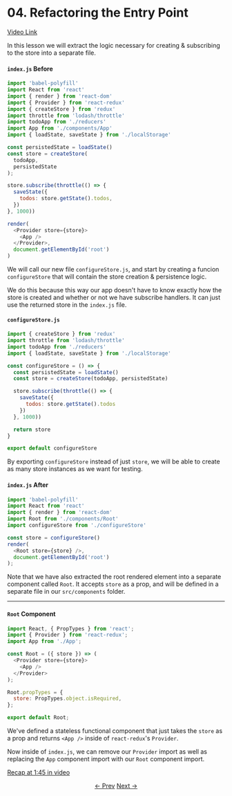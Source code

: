 # 04. Refactoring the Entry Point
[Video Link](https://egghead.io/lessons/javascript-redux-refactoring-the-entry-point?series=building-react-applications-with-idiomatic-redux)

In this lesson we will extract the logic necessary for creating & subscribing to the store into a separate file.

#### `index.js` Before
```javascript
import 'babel-polyfill'
import React from 'react'
import { render } from 'react-dom'
import { Provider } from 'react-redux'
import { createStore } from 'redux'
import throttle from 'lodash/throttle'
import todoApp from './reducers'
import App from './components/App'
import { loadState, saveState } from './localStorage'

const persistedState = loadState()
const store = createStore(
  todoApp,
  persistedState
);

store.subscribe(throttle(() => {
  saveState({
    todos: store.getState().todos,
  })
}, 1000))

render(
  <Provider store={store}>
    <App />
  </Provider>,
  document.getElementById('root')
)
```

We will call our new file `configureStore.js`, and start by creating a funcion `configureStore` that will contain the store creation & persistence logic.

We do this because this way our app doesn't have to know exactly how the store is created and whether or not we have subscribe handlers. It can just use the returned store in the `index.js` file.

#### `configureStore.js`
```javascript
import { createStore } from 'redux'
import throttle from 'lodash/throttle'
import todoApp from './reducers'
import { loadState, saveState } from './localStorage'

const configureStore = () => {
  const persistedState = loadState()
  const store = createStore(todoApp, persistedState)

  store.subscribe(throttle(() => {
    saveState({
      todos: store.getState().todos
    })
  }, 1000))

  return store
}

export default configureStore
```

By exporting `configureStore` instead of just `store`, we will be able to create as many store instances as we want for testing.

#### `index.js` After
```javascript
import 'babel-polyfill'
import React from 'react'
import { render } from 'react-dom'
import Root from './components/Root'
import configureStore from './configureStore'

const store = configureStore()
render(
  <Root store={store} />,
  document.getElementById('root')
);
```

Note that we have also extracted the root rendered element into a separate component called `Root`. It accepts `store` as a prop, and will be defined in a separate file in our `src/components` folder.

---

#### `Root` Component
```javascript
import React, { PropTypes } from 'react';
import { Provider } from 'react-redux';
import App from './App';

const Root = ({ store }) => (
  <Provider store={store}>
    <App />
  </Provider>
);

Root.propTypes = {
  store: PropTypes.object.isRequired,
};

export default Root;
```

We've defined a stateless functional component that just takes the `store` as a prop and returns `<App />` inside of `react-redux`'s `Provider`.

Now inside of `index.js`, we can remove our `Provider` import as well as replacing the `App` component import with our `Root` component import.

[Recap at 1:45 in video](https://egghead.io/lessons/javascript-redux-refactoring-the-entry-point?series=building-react-applications-with-idiomatic-redux#/tab-transcript)


<p align="center">
<a href="./03-Persisting_the_State_to_the_Local_Storage.md"><- Prev</a>
<a href="./05-Adding_React_Router_to_the_Project.md">Next -></a>
</p>
